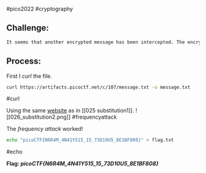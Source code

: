 #pico2022 #cryptography 

## Challenge:
```md
It seems that another encrypted message has been intercepted. The encryptor seems to have learned their lesson though and now there isn't any punctuation! Can you still crack the cipher? Download the message [here](https://artifacts.picoctf.net/c/107/message.txt).
```

## Process:
First I *curl* the file.
```bash
curl https://artifacts.picoctf.net/c/107/message.txt -o message.txt
```
#curl 

Using the same [website](https://www.guballa.de/substitution-solver) as in [[025 substitution1]].
![[026_substitution2.png]]
#frequencyattack 

The *frequency attack* worked!
```bash
echo "picoCTF{N6R4M_4N41Y515_15_73D10U5_8E1BF808}" > flag.txt
```
#echo 

**Flag: *picoCTF{N6R4M_4N41Y515_15_73D10U5_8E1BF808}***
